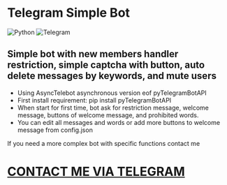 # Telegram Simple Bot

![Python](https://img.shields.io/badge/python-3670A0?style=for-the-badge&logo=python&logoColor=ffdd54) ![Telegram](https://img.shields.io/badge/Telegram-2CA5E0?style=for-the-badge&logo=telegram&logoColor=white)

## Simple bot with new members handler restriction, simple captcha with button, auto delete messages by keywords, and mute users

- Using AsyncTelebot asynchronous version eof pyTelegramBotAPI
- First install requirement: pip install pyTelegramBotAPI
- When start for first time, bot ask for restriction message, welcome message, buttons of welcome message, and prohibited words.
- You can edit all messages and words or add more buttons to welcome message from config.json


If you need a more complex bot with specific functions contact me

# [CONTACT ME VIA TELEGRAM](https://t.me/Z1dev) 
